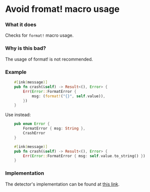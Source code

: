 # Avoid fromat! macro usage

### What it does

Checks for `format!` macro usage.

### Why is this bad?

The usage of format! is not recommended.

### Example

```rust
    #[ink(message)]
    pub fn crash(&self) -> Result<(), Error> {
        Err(Error::FormatError {
            msg: (format!("{}", self.value)),
        })
    }
```

Use instead:

```rust
    pub enum Error {
        FormatError { msg: String },
        CrashError
    }

    #[ink(message)]
    pub fn crash(&self) -> Result<(), Error> {
        Err(Error::FormatError { msg: self.value.to_string() })
    }
```

### Implementation

The detector's implementation can be found at [this link](https://github.com/CoinFabrik/scout/tree/main/detectors/avoid-format!-string).

